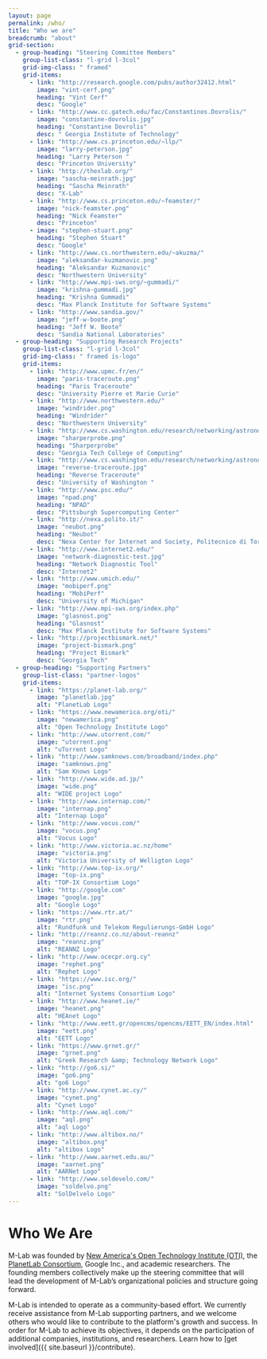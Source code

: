 ```yaml
---
layout: page
permalink: /who/
title: "Who we are"
breadcrumb: "about"
grid-section:
  - group-heading: "Steering Committee Members"
    group-list-class: "l-grid l-3col"
    grid-img-class: " framed"
    grid-items:
      - link: "http://research.google.com/pubs/author32412.html"
        image: "vint-cerf.png"
        heading: "Vint Cerf"
        desc: "Google"
      - link: "http://www.cc.gatech.edu/fac/Constantinos.Dovrolis/"
        image: "constantine-dovrolis.jpg"
        heading: "Constantine Dovrolis"
        desc: " Georgia Institute of Technology"
      - link: "http://www.cs.princeton.edu/~llp/"
        image: "larry-peterson.jpg"
        heading: "Larry Peterson "
        desc: "Princeton University"
      - link: "http://thexlab.org/"
        image: "sascha-meinrath.jpg"
        heading: "Sascha Meinrath"
        desc: "X-Lab"
      - link: "http://www.cs.princeton.edu/~feamster/"
        image: "nick-feamster.png"
        heading: "Nick Feamster"
        desc: "Princeton"
      - image: "stephen-stuart.png"
        heading: "Stephen Stuart"
        desc: "Google"
      - link: "http://www.cs.northwestern.edu/~akuzma/"
        image: "aleksandar-kuzmanovic.png"
        heading: "Aleksandar Kuzmanovic"
        desc: "Northwestern University"
      - link: "http://www.mpi-sws.org/~gummadi/"
        image: "krishna-gummadi.jpg"
        heading: "Krishna Gummadi"
        desc: "Max Planck Institute for Software Systems"
      - link: "http://www.sandia.gov/"
        image: "jeff-w-boote.png"
        heading: "Jeff W. Boote"
        desc: "Sandia National Laboratories"
  - group-heading: "Supporting Research Projects"
    group-list-class: "l-grid l-3col"
    grid-img-class: " framed is-logo"
    grid-items:
      - link: "http://www.upmc.fr/en/"
        image: "paris-traceroute.png"
        heading: "Paris Traceroute"
        desc: "University Pierre et Marie Curie"
      - link: "http://www.northwestern.edu/"
        image: "windrider.png"
        heading: "Windrider"
        desc: "Northwestern University"
      - link: "http://www.cs.washington.edu/research/networking/astronomy/reverse-traceroute.html"
        image: "sharperprobe.png"
        heading: "Sharperprobe"
        desc: "Georgia Tech College of Computing"
      - link: "http://www.cs.washington.edu/research/networking/astronomy/reverse-traceroute.html"
        image: "reverse-traceroute.jpg"
        heading: "Reverse Traceroute"
        desc: "University of Washington "
      - link: "http://www.psc.edu/"
        image: "npad.png"
        heading: "NPAD"
        desc: "Pittsburgh Supercomputing Center"
      - link: "http://nexa.polito.it/"
        image: "neubot.png"
        heading: "Neubot"
        desc: "Nexa Center for Internet and Society, Politecnico di Torino "
      - link: "http://www.internet2.edu/"
        image: "network-diagnostic-test.jpg"
        heading: "Network Diagnostic Tool"
        desc: "Internet2"
      - link: "http://www.umich.edu/"
        image: "mobiperf.png"
        heading: "MobiPerf"
        desc: "University of Michigan"
      - link: "http://www.mpi-sws.org/index.php"
        image: "glasnost.png"
        heading: "Glasnost"
        desc: "Max Planck Institute for Software Systems"
      - link: "http://projectbismark.net/"
        image: "project-bismark.png"
        heading: "Project Bismark"
        desc: "Georgia Tech"
  - group-heading: "Supporting Partners"
    group-list-class: "partner-logos"
    grid-items:
      - link: "https://planet-lab.org/"
        image: "planetlab.jpg"
        alt: "PlanetLab Logo"
      - link: "https://www.newamerica.org/oti/"
        image: "newamerica.png"
        alt: "Open Technology Institute Logo"
      - link: "http://www.utorrent.com/"
        image: "utorrent.png"
        alt: "uTorrent Logo"
      - link: "http://www.samknows.com/broadband/index.php"
        image: "samknows.png"
        alt: "Sam Knows Logo"
      - link: "http://www.wide.ad.jp/"
        image: "wide.png"
        alt: "WIDE project Logo"
      - link: "http://www.internap.com/"
        image: "internap.png"
        alt: "Internap Logo"
      - link: "http://www.vocus.com/"
        image: "vocus.png"
        alt: "Vocus Logo"
      - link: "http://www.victoria.ac.nz/home"
        image: "victoria.png"
        alt: "Victoria University of Welligton Logo"
      - link: "http://www.top-ix.org/"
        image: "top-ix.png"
        alt: "TOP-IX Consortium Logo"
      - link: "http://google.com"
        image: "google.jpg"
        alt: "Google Logo"
      - link: "https://www.rtr.at/"
        image: "rtr.png"
        alt: "Rundfunk und Telekom Regulierungs-GmbH Logo"
      - link: "http://reannz.co.nz/about-reannz"
        image: "reannz.png"
        alt: "REANNZ Logo"
      - link: "http://www.ocecpr.org.cy"
        image: "rephet.png"
        alt: "Rephet Logo"
      - link: "https://www.isc.org/"
        image: "isc.png"
        alt: "Internet Systems Consortium Logo"
      - link: "http://www.heanet.ie/"
        image: "heanet.png"
        alt: "HEAnet Logo"
      - link: "http://www.eett.gr/opencms/opencms/EETT_EN/index.html"
        image: "eett.png"
        alt: "EETT Logo"
      - link: "https://www.grnet.gr/"
        image: "grnet.png"
        alt: "Greek Research &amp; Technology Network Logo"
      - link: "http://go6.si/"
        image: "go6.png"
        alt: "go6 Logo"
      - link: "http://www.cynet.ac.cy/"
        image: "cynet.png"
        alt: "Cynet Logo"
      - link: "http://www.aql.com/"
        image: "aql.png"
        alt: "aql Logo"
      - link: "http://www.altibox.no/"
        image: "altibox.png"
        alt: "altibox Logo"
      - link: "http://www.aarnet.edu.au/"
        image: "aarnet.png"
        alt: "AARNet Logo"
      - link: "http://www.soldevelo.com/"
        image: "soldelvo.png"
        alt: "SolDelvelo Logo"
---
```


# Who We Are

M-Lab was founded by [New America's Open Technology Institute (OTI)](https://www.newamerica.org/oti/), the [PlanetLab Consortium](http://planet-lab.org/), Google Inc., and academic researchers. The founding members collectively make up the steering committee that will lead the development of M-Lab’s organizational policies and structure going forward.

M-Lab is intended to operate as a community-based effort. We currently receive assistance from M-Lab supporting partners, and we welcome others who would like to contribute to the platform's growth and success. In order for M-Lab to achieve its objectives, it depends on the participation of additional companies, institutions, and researchers. Learn how to [get involved]({{ site.baseurl }}/contribute).